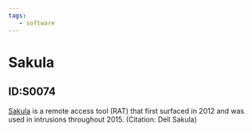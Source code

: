 ```yaml
---
tags:
   - software
---
```

# Sakula
## ID:S0074
[Sakula](software/S0074) is a remote access tool (RAT) that first surfaced in 2012 and was used in intrusions throughout 2015. (Citation: Dell Sakula)
